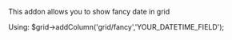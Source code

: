 This addon allows you to show fancy date in grid

Using:
$grid->addColumn('grid/fancy','YOUR_DATETIME_FIELD');
